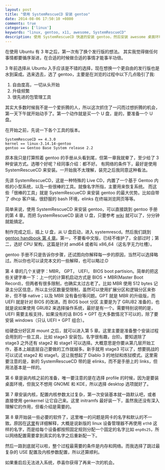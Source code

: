 ```yaml
---
layout: post
title: "使用 SystemRescueCD 安装 gentoo"
date: 2014-08-06 17:50:10 +0800
comments: true
categories: ['linux']
keywords: "linux, gentoo, x11, awesome, SystemRescueCD"
description: 使用 SystemRescueCD 快速的安装 gentoo，然后安装 awesome 桌面环境。
---
```


在使用 Ubuntu 有 3 年之后，第一次有了换个发行版的想法。
其实我觉得做任何事情都要循序渐进，在合适的时候做合适的事情才能事半功倍。

3 年前选择从 Ubuntu 入手应该是不错的选择，现在想换一个更自由的发行版也是水到渠成。选来选去，选了 gentoo，主要是在浏览的过程中以下几点吸引了我:

1. 自由度高，一切从头开始
2. 升级频繁
3. 很先进的包管理工具

其实大多数时候我不是一个爱折腾的人，所以这次抓住了一闪而过想折腾的机会，第一天下午就开始动手了。第一个动作就是买一个 U 盘，是的，要准备一个 U 盘。

<!-- more -->
在开始之前，先说一下各个工具的版本。

```
SystemRescueCD == 4.3.0
kernel == linux-3.14.14-gentoo
gentoo == Gentoo Base System release 2.2
```

原本我只是打算照着 gentoo 的手册从头看到尾，但第一章我就晕了，至少给了 3 种安装方式。选哪个好呢？经同事介绍：都不好。
有网络的条件下，最好是使用 SystemRescueCD 来安装。一开始我不太理解，装完之后我同意这种看法。

先讲 SystemRescueCD，这是一种特殊的 Live CD，内置了一个基于 Gentoo 内核的小型系统，以及一些很棒的工具。就像名字所指，主要用来恢复系统。
而这些「很棒的工具」就是 SystemRescueCD 来安装 gentoo 的最大优势。比如自带了 dhcp 客户端，很舒服的 bash 环境，elinks 在终端浏览网页等等。

简单来说，使用 SystemRescueCD 来安装 gentoo，可以直接跳到 gentoo 手册的第 4 章。而把 SystemRescueCD 装进 U 盘，只要参考 [wiki][1] 就可以了，分分钟就能搞定。

[1]: http://www.sysresccd.org/Sysresccd-manual-en_How_to_install_SystemRescueCD_on_an_USB-stick

制作完成之后，插上 U 盘，从 U 盘启动，进入 systemrescd。然后我们跳到 [gentoo handbook 第 4 章][2]。第一，不要看中文版，已经不维护了，全部过时；第二，选好 CPU 架构，这篇是针对 amd64 或者叫 x86_64（这名字无力吐槽）。

[2]:https://www.gentoo.org/doc/en/handbook/handbook-amd64.xml?part=1&chap=4

gentoo 手册不只是告诉你步骤，还试图向你解释每一步的原因，当然可以选择略过。所以你也可以读完本文的一些解释，也可以略过:D

第 4 章的几个关键字：MBR， GPT， UEFI， BIOS boot partision。简单的把这些关键字串一下：上一代的计算机启动方式是 BIOS + MBR(Master Boot Record)，但两者有很多限制，也确实太过古老了。比如 MBR 使用 512 bytes 记录主分区信息，所以主分区数量受限制，虽然可以使用扩展分区和逻辑分区来弥补，但不够 native；以及 MBR 没有备份等问题。GPT 就是 MBR 的升级版，而 UEFI 就是针对 BIOS 的改进。而 BIOS boot 分区 主要是为了 GRUB2 准备的，也就是说如果使用 GRUB2 来选择操作系统，最好是有一个。需要特别说明的是，UEFI 需要主板支持，如果没有的话 BIOS + GPT 在大多数情况下可以的，除了要安装 windows（只认 UEFI + GPT 组合）。

给硬盘分好区并 mount 之后，就可以进入第 5 章。这里主要是准备整个安装过程会用到的一些工具，比如 stage3 安装包。名字很有趣，台阶。要知道除了 stage3 之外还有 stage2 和 stage1 可以选择。大概意思是你要从第几层开始工作，基本上越底层自己要做的工作就越多。新手就用 stage3 可以了，想要挑战的可以试试 stage2 和 stage1，这让我想起了 Diablo 3 的地狱和炼狱模式。这里需要注意的是，新的 SystemRescueCD 带的是 elinks，而不是手册上的 links，但用法基本是一样的。

第 6 章是装内核之前的准备，唯一要注意的是在选择 profile 的时候，因为是要装桌面环境，但我又不想用 GNOME 和 KDE，所以选择 desktop 选项就好了。

第 7 章安装内核，配置内核参数太过复杂，第一次安装基本就一路默认吧，或者直接使用 genkernel 让它自己来。这里 initramfs 最好装一下，虽然我还没有深入理解它的作用，但看介绍是需要的。

第 8 章开始装一些必要的软件了，这里唯一的问题是网卡的名字和默认的不一致。原因在[这里][3]有详细解释，大概是说新版的 linux 设备管理器不再使用 `eth0` 这样的名字，而是给每个设备都按照固定规则分配一个固定的名字比如 `enp0s25`，所以网络配置需要拿到真实的名字之后重新配一下。

[3]: http://www.freedesktop.org/wiki/Software/systemd/PredictableNetworkInterfaceNames/

然后一路到底就可以啦，整个过程最需要的条件是内存和网络。而我选择了跳过最复杂的 USE 配置及内核参数配置，所以还算顺利。

如果重启后无法进入系统，恭喜你获得了再来一次的机会。
